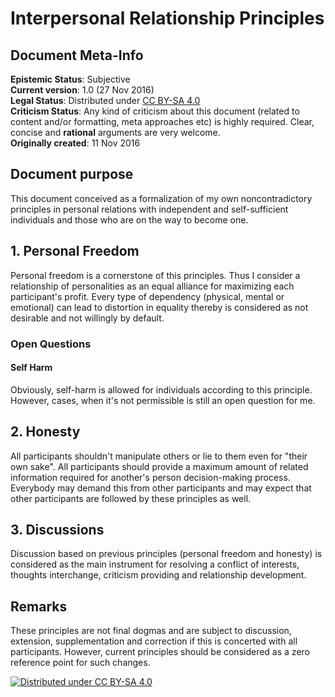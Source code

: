 # Interpersonal Relationship Principles

## Document Meta-Info

**Epistemic Status**: Subjective  
**Current version**: 1.0 (27 Nov 2016)  
**Legal Status**: Distributed under [CC BY-SA 4.0](https://creativecommons.org/licenses/by-sa/4.0/)  
**Criticism Status**: Any kind of criticism about this document (related to content and/or formatting, meta approaches etc) is highly required. Clear, concise and **rational** arguments are very welcome.  
**Originally created**: 11 Nov 2016  

## Document purpose

This document conceived as a formalization of my own noncontradictory principles in personal relations with independent and self-sufficient individuals and those who are on the way to become one.

## 1. Personal Freedom

Personal freedom is a cornerstone of this principles. Thus I consider a relationship of personalities as an equal alliance for maximizing each participant's profit. Every type of dependency (physical, mental or emotional) can lead to distortion in equality thereby is considered as not desirable and not willingly by default.

### Open Questions

#### Self Harm

Obviously, self-harm is allowed for individuals according to this principle. However, cases, when it's not permissible is still an open question for me.

## 2. Honesty

All participants shouldn't manipulate others or lie to them even for "their own sake".  All participants should provide a maximum amount of related information required for another's person decision-making process. Everybody may demand this from other participants and may expect that other participants are followed by these principles as well.

## 3. Discussions

Discussion based on previous principles (personal freedom and honesty) is considered as the main instrument for resolving a conflict of interests, thoughts interchange, criticism providing and relationship development.

## Remarks

These principles are not final dogmas and are subject to discussion, extension, supplementation and correction if this is concerted with all  participants. However, current principles should be considered as a zero reference point for such changes.

[![Distributed under CC BY-SA 4.0](https://i.creativecommons.org/l/by-sa/4.0/88x31.png)](https://creativecommons.org/licenses/by-sa/4.0/)